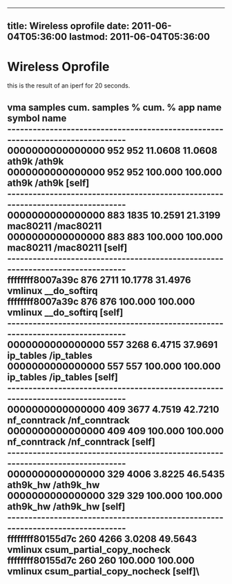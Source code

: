
---
title: Wireless oprofile
date: 2011-06-04T05:36:00
lastmod: 2011-06-04T05:36:00
---
Wireless Oprofile
=================

this is the result of an iperf for 20 seconds.

vma samples cum. samples % cum. % app name symbol name\
-------------------------------------------------------------------------------\
0000000000000000 952 952 11.0608 11.0608 ath9k /ath9k\
0000000000000000 952 952 100.000 100.000 ath9k /ath9k \[self\]\
-------------------------------------------------------------------------------\
0000000000000000 883 1835 10.2591 21.3199 mac80211 /mac80211\
0000000000000000 883 883 100.000 100.000 mac80211 /mac80211 \[self\]\
-------------------------------------------------------------------------------\
ffffffff8007a39c 876 2711 10.1778 31.4976 vmlinux \_\_do\_softirq\
ffffffff8007a39c 876 876 100.000 100.000 vmlinux \_\_do\_softirq
\[self\]\
-------------------------------------------------------------------------------\
0000000000000000 557 3268 6.4715 37.9691 ip\_tables /ip\_tables\
0000000000000000 557 557 100.000 100.000 ip\_tables /ip\_tables
\[self\]\
-------------------------------------------------------------------------------\
0000000000000000 409 3677 4.7519 42.7210 nf\_conntrack /nf\_conntrack\
0000000000000000 409 409 100.000 100.000 nf\_conntrack /nf\_conntrack
\[self\]\
-------------------------------------------------------------------------------\
0000000000000000 329 4006 3.8225 46.5435 ath9k\_hw /ath9k\_hw\
0000000000000000 329 329 100.000 100.000 ath9k\_hw /ath9k\_hw \[self\]\
-------------------------------------------------------------------------------\
ffffffff80155d7c 260 4266 3.0208 49.5643 vmlinux
csum\_partial\_copy\_nocheck\
ffffffff80155d7c 260 260 100.000 100.000 vmlinux
csum\_partial\_copy\_nocheck \[self\]\
-------------------------------------------------------------------------------
